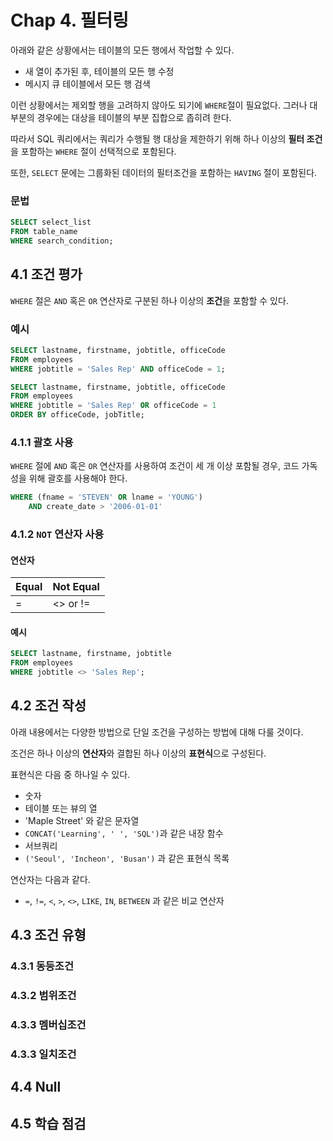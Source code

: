 # Chap 4. 필터링
아래와 같은 상황에서는 테이블의 모든 행에서 작업할 수 있다.
- 새 열이 추가된 후, 테이블의 모든 행 수정
- 메시지 큐 테이블에서 모든 행 검색

이런 상황에서는 제외할 행을 고려하지 않아도 되기에 `WHERE`절이 필요없다. 그러나 대부분의 경우에는 대상을 테이블의 부분 집합으로 좁히려 한다.

따라서 SQL 쿼리에서는 쿼리가 수행될 행 대상을 제한하기 위해 하나 이상의 **필터 조건**을 포함하는 `WHERE` 절이 선택적으로 포함된다.

또한, `SELECT` 문에는 그룹화된 데이터의 필터조건을 포함하는 `HAVING` 절이 포함된다.

### 문법
``` sql
SELECT select_list
FROM table_name
WHERE search_condition;
```

## 4.1 조건 평가
`WHERE` 절은 `AND` 혹은 `OR` 연산자로 구분된 하나 이상의 **조건**을 포함할 수 있다.

### 예시
``` sql
SELECT lastname, firstname, jobtitle, officeCode 
FROM employees
WHERE jobtitle = 'Sales Rep' AND officeCode = 1;
```

``` sql
SELECT lastname, firstname, jobtitle, officeCode 
FROM employees
WHERE jobtitle = 'Sales Rep' OR officeCode = 1
ORDER BY officeCode, jobTitle;
```

### 4.1.1 괄호 사용
`WHERE` 절에 `AND` 혹은 `OR` 연산자를 사용하여 조건이 세 개 이상 포함될 경우, 코드 가독성을 위해 괄호를 사용해야 한다.
``` sql
WHERE (fname = 'STEVEN' OR lname = 'YOUNG')
    AND create_date > '2006-01-01' 
```

### 4.1.2 `NOT` 연산자 사용
#### 연산자
| Equal | Not Equal |
|---|---|
| = | <> or != |

#### 예시
``` sql
SELECT lastname, firstname, jobtitle 
FROM employees
WHERE jobtitle <> 'Sales Rep';
```

## 4.2 조건 작성
아래 내용에서는 다양한 방법으로 단일 조건을 구성하는 방법에 대해 다룰 것이다.

조건은 하나 이상의 **연산자**와 결합된 하나 이상의 **표현식**으로 구성된다.

표현식은 다음 중 하나일 수 있다.
- 숫자
- 테이블 또는 뷰의 열
- 'Maple Street' 와 같은 문자열
- `CONCAT('Learning', ' ', 'SQL')`과 같은 내장 함수
- 서브쿼리
- `('Seoul', 'Incheon', 'Busan')` 과 같은 표현식 목록

연산자는 다음과 같다.
- `=`, `!=`, `<`, `>`, `<>`, `LIKE`, `IN`, `BETWEEN` 과 같은 비교 연산자

## 4.3 조건 유형
### 4.3.1 동등조건
### 4.3.2 범위조건
### 4.3.3 멤버십조건
### 4.3.3 일치조건

## 4.4 Null

## 4.5 학습 점검
